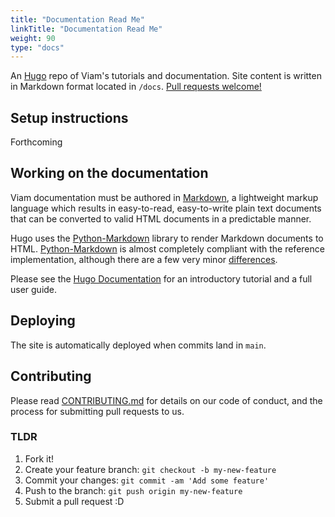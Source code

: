 ```yaml
---
title: "Documentation Read Me"
linkTitle: "Documentation Read Me"
weight: 90
type: "docs"
---
```

An [Hugo](https://gohugo.io) repo of Viam's tutorials and documentation. Site content is written in Markdown format located in `/docs`. [Pull requests welcome!](https://github.com/viamrobotics/tutorials-and-docs/blob/update-contribution-guide/CONTRIBUTING.md)

## Setup instructions

Forthcoming

## Working on the documentation

Viam documentation must be authored in [Markdown](https://daringfireball.net/projects/markdown/), a lightweight markup language which results in easy-to-read, easy-to-write plain text documents that can be converted to valid HTML documents in a predictable manner.

Hugo uses the [Python-Markdown](https://python-markdown.github.io/) library to render Markdown documents to HTML. [Python-Markdown](https://python-markdown.github.io/) is almost completely compliant with the reference implementation, although there are a few very minor [differences](https://python-markdown.github.io/#differences).


<!-- See the [Writing Guide](https://github.com/viamrobotics/tutorials-and-docs/blob/update-contribution-guide/WRITING_GUIDE.md) for our rules and recommendations on writing and maintaining documentation content. --->

Please see the [Hugo Documentation](https://gohugo.io/) for an introductory tutorial and a full user guide.

## Deploying

The site is automatically deployed when commits land in `main`.

## Contributing

Please read [CONTRIBUTING.md](https://github.com/viamrobotics/tutorials-and-docs/blob/main/CONTRIBUTING.md) for details on our code of conduct, and the process for submitting pull requests to us.

### TLDR

1. Fork it!
1. Create your feature branch: `git checkout -b my-new-feature`
1. Commit your changes: `git commit -am 'Add some feature'`
1. Push to the branch: `git push origin my-new-feature`
1. Submit a pull request :D
